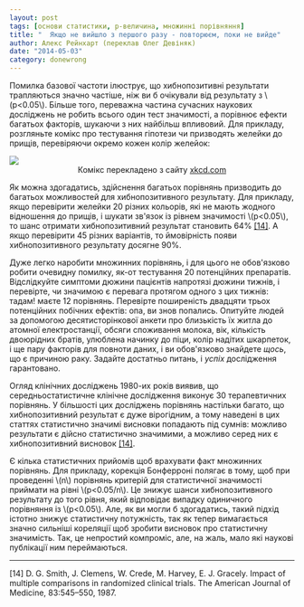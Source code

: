 ```yaml
---
layout: post
tags: [основи статистики, р-величина, множинні порівняння]
title: "  Якщо не вийшло з першого разу - повторюєм, поки не вийде"
author: Алекс Рейнхарт (переклав Олег Девіняк)
date: "2014-05-03" 
category: donewrong
---
```


Помилка базової частоти ілюструє, що хибнопозитивні результати трапляються значно частіше, ніж ви б очікували від результату з \\(р<0.05\\). Більше того, переважна частина сучасних наукових досліджень не робить всього один тест значимості, а порівнює ефекти багатьох факторів, шукаючи з них найбільш впливовий. Для прикладу, розгляньте комікс про тестування гіпотези чи призводять желейки до прищів, перевіряючи окремо кожен колір желейок:

<img src="http://stat.org.ua/figures/xkcd-significant.png">

<div align="center">Комікс перекладено з сайту <a href="http://xkcd.com/882/">xkcd.com</a></div>

Як можна здогадатись, здійснення багатьох порівнянь призводить до багатьох можливостей для хибнопозитивного результату. Для прикладу, якщо перевірити желейки 20 різних кольорів, які не мають жодного відношення до прищів, і шукати зв'язок із рівнем значимості \\(р<0.05\\), то шанс отримати хибнопозитивний результат становить 64% <a href="#Smith">\[14\]<a/>. А якщо перевірити 45 різних варіантів, то ймовірність появи хибнопозитивного результату досягне 90%. 

Дуже легко наробити множинних порівнянь, і для цього не обов'язково робити очевидну помилку, як-от тестування 20 потенційних препаратів. Відслідкуйте симптоми дюжини пацієнтів напротязі дюжини тижнів, і перевірте, чи значимою є перевага протягом одного з цих тижнів: тадам! маєте 12 порівнянь. Перевірте поширеність двадцяти трьох потенційних побічних ефектів: опа, ви знов попались. Опитуйте людей за допомогою десятисторінкової анкети про близькість їх житла до атомної електростанції, обсяги споживання молока, вік, кількість двоюрідних братів, улюблена начинку до піци, колір надітих шкарпеток, і ще пару факторів для повноти даних, і ви обов'язково знайдете *щось*, що є причиною раку. Задайте достатньо питань, і *успіх* дослідження гарантовано.

Огляд клінічних досліджень 1980-их років виявив, що середньостатистичне клінічне дослідження виконує 30 терапевтичних порівнянь. У більшості цих досліджень порівнянь настільки багато, що хибнопозитивний результат є дуже вірогідним, а тому наведені в цих статтях статистично значимі висновки попадають під сумнів: можливо результати є дійсно статистично значимими, а можливо серед них є хибнопозитивний висновок <a href="#Smith">\[14\]<a/>.

Є кілька статистичних прийомів щоб врахувати факт множинних порівнянь. Для прикладу, корекція Бонферроні полягає в тому, щоб при проведенні \\(n\\) порівнянь критерій для статистичної значимості приймати на рівні \\(р<0.05/n\\). Це знижує шанси хибнопозитивного результату до того рівня, який відповідає випадку одиничного порівняння із \\(р<0.05\\). Але, як ви могли б здогадатись, такий підхід істотно знижує статистичну потужність, так як тепер вимагається значно сильніші кореляції щоб зробити висновок про статистичну значимість. Так, це непростий компроміс, але, на жаль, мало які наукові публікації ним переймаються.
 
___

<div class="nohover">
<a name="Smith", id="anchor">[14] D. G. Smith, J. Clemens, W. Crede, M. Harvey, E. J. Gracely. Impact of multiple comparisons in randomized clinical trials. The American Journal of Medicine, 83:545–550, 1987. </a>
</div>

